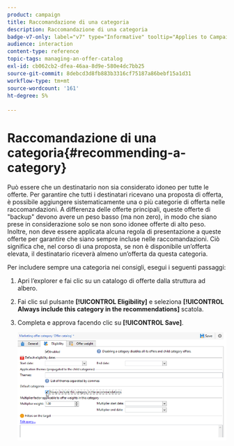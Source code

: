```yaml
---
product: campaign
title: Raccomandazione di una categoria
description: Raccomandazione di una categoria
badge-v7-only: label="v7" type="Informative" tooltip="Applies to Campaign Classic v7 only"
audience: interaction
content-type: reference
topic-tags: managing-an-offer-catalog
exl-id: cb062cb2-dfea-46aa-8d9e-580e4dc7bb25
source-git-commit: 8debcd3d8fb883b3316cf75187a86bebf15a1d31
workflow-type: tm+mt
source-wordcount: '161'
ht-degree: 5%

---
```


# Raccomandazione di una categoria{#recommending-a-category}



Può essere che un destinatario non sia considerato idoneo per tutte le offerte. Per garantire che tutti i destinatari ricevano una proposta di offerta, è possibile aggiungere sistematicamente una o più categorie di offerta nelle raccomandazioni. A differenza delle offerte principali, queste offerte di &quot;backup&quot; devono avere un peso basso (ma non zero), in modo che siano prese in considerazione solo se non sono idonee offerte di alto peso. Inoltre, non deve essere applicata alcuna regola di presentazione a queste offerte per garantire che siano sempre incluse nelle raccomandazioni. Ciò significa che, nel corso di una proposta, se non è disponibile un’offerta elevata, il destinatario riceverà almeno un’offerta da questa categoria.

Per includere sempre una categoria nei consigli, esegui i seguenti passaggi:

1. Apri l’explorer e fai clic su un catalogo di offerte dalla struttura ad albero.
1. Fai clic sul pulsante **[!UICONTROL Eligibility]** e seleziona **[!UICONTROL Always include this category in the recommendations]** scatola.
1. Completa e approva facendo clic su **[!UICONTROL Save]**.

   ![](assets/offer_cat_default_001.png)
